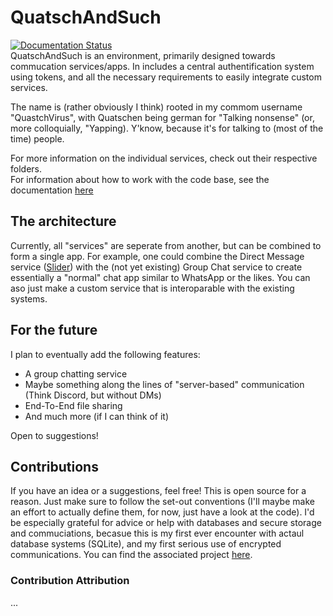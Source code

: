 # QuatschAndSuch
[![Documentation Status](https://readthedocs.org/projects/quatschandsuch/badge/?version=latest)](https://quatschandsuch.readthedocs.io/en/latest/?badge=latest)  
QuatschAndSuch is an environment, primarily designed towards commucation services/apps. In includes a central authentification system using tokens, and all the necessary requirements to easily integrate custom services.

The name is (rather obviously I think) rooted in my commom username "QuastchVirus", with Quatschen being german for "Talking nonsense" (or, more colloquially, "Yapping). Y'know, because it's for talking to (most of the time) people.

For more information on the individual services, check out their respective folders.  
For information about how to work with the code base, see the documentation [here](quatschandsuch.readthedocs.io)

## The architecture
Currently, all "services" are seperate from another, but can be combined to form a single app. For example, one could combine the Direct Message service ([Slider](https://github.com/QuatschVirus/QuatschAndSuch/tree/main/Slider)) with the (not yet existing) Group Chat service to create essentially a "normal" chat app similar to WhatsApp or the likes. You can aso just make a custom service that is interoparable with the existing systems.

## For the future
I plan to eventually add the following features:
- A group chatting service
- Maybe something along the lines of "server-based" communication (Think Discord, but without DMs)
- End-To-End file sharing
- And much more (if I can think of it)

Open to suggestions!

## Contributions
If you have an idea or a suggestions, feel free! This is open source for a reason. Just make sure to follow the set-out conventions (I'll maybe make an effort to actually define them, for now, just have a look at the code).
I'd be especially grateful for advice or help with databases and secure storage and commuciations, becasue this is my first ever encounter with actaul database systems (SQLite), and my first serious use of encrypted communications.
You can find the associated project [here](https://github.com/users/QuatschVirus/projects/3).
### Contribution Attribution
...
